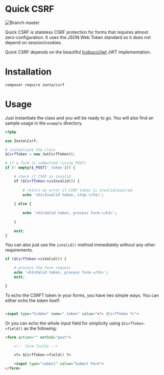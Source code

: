 # Quick CSRF
![Branch master](https://img.shields.io/badge/branch-master-brightgreen.svg?style=flat-square)

Quick CSRF is stateless CSRF protection for forms that requires almost zero-configuration.
It uses the JSON Web Token standard so it does not depend on session/cookies.

Quick CSRF depends on the beautiful [lcobucci/jwt](https://github.com/lcobucci/jwt) JWT implementation.

# Installation
````
composer require zoxta/csrf
````

# Usage

Just instantiate the class and you will be ready to go. You will also find an sample usage in the `example` directory.

````php
<?php

use Zoxta\Csrf;

# instantiate the class
$CsrfToken = new JwtCsrfToken();

# if a form is submitted (using POST)
if (! empty($_POST['_token'])) {

    # check if CSRF is invalid
    if ($CsrfToken->isInvalid()) {
        
        # return an error if CSRF token is invalid/expired
        echo '<h1>Invalid token, stop.</h1>';
        
    } else {
    
        echo '<h1>Valid token, process form.</h1>';
        
    }

    exit;
}

````
You can also just use the `isValid()` method immediately without any other requirements.

````php
if ($CsrfToken->isValid()) {

    # process the form request
    echo '<h1>Valid token, process form.</h1>';
    exit;

}
````

To echo the CSRFT token in your forms, you have two simple ways. You can either echo the token itself:

````html

<input type="hidden" name="_token" value="<?= $CsrfToken ?>">

````

Or you can echo the whole input field for simplicity using `$CsrfToken->field()` as the following:
````html
<form action="" method="post">

    <!-- form fields -->

    <?= $CsrfToken->field() ?>

    <input type="submit" value="Submit Form">
</form>
````
